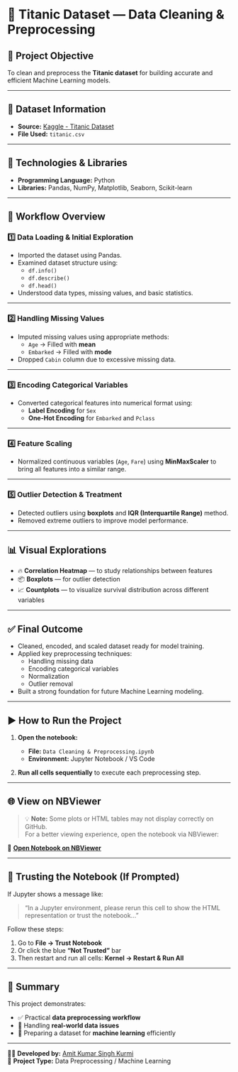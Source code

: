 # 🚢 Titanic Dataset — Data Cleaning & Preprocessing

## 🎯 Project Objective
To clean and preprocess the **Titanic dataset** for building accurate and efficient Machine Learning models.

---

## 📂 Dataset Information
- **Source:** [Kaggle - Titanic Dataset](https://www.kaggle.com/datasets/yasserh/titanic-dataset)  
- **File Used:** `titanic.csv`

---

## 🧰 Technologies & Libraries
- **Programming Language:** Python  
- **Libraries:** Pandas, NumPy, Matplotlib, Seaborn, Scikit-learn

---

## 🧭 Workflow Overview

### 1️⃣ Data Loading & Initial Exploration
- Imported the dataset using Pandas.  
- Examined dataset structure using:
  - `df.info()`
  - `df.describe()`
  - `df.head()`
- Understood data types, missing values, and basic statistics.

---

### 2️⃣ Handling Missing Values
- Imputed missing values using appropriate methods:
  - `Age` → Filled with **mean**  
  - `Embarked` → Filled with **mode**  
- Dropped `Cabin` column due to excessive missing data.

---

### 3️⃣ Encoding Categorical Variables
- Converted categorical features into numerical format using:
  - **Label Encoding** for `Sex`
  - **One-Hot Encoding** for `Embarked` and `Pclass`

---

### 4️⃣ Feature Scaling
- Normalized continuous variables (`Age`, `Fare`) using **MinMaxScaler** to bring all features into a similar range.

---

### 5️⃣ Outlier Detection & Treatment
- Detected outliers using **boxplots** and **IQR (Interquartile Range)** method.  
- Removed extreme outliers to improve model performance.

---

## 📊 Visual Explorations
- 🔥 **Correlation Heatmap** — to study relationships between features  
- 📦 **Boxplots** — for outlier detection  
- 📈 **Countplots** — to visualize survival distribution across different variables

---

## ✅ Final Outcome
- Cleaned, encoded, and scaled dataset ready for model training.  
- Applied key preprocessing techniques:
  - Handling missing data  
  - Encoding categorical variables  
  - Normalization  
  - Outlier removal  
- Built a strong foundation for future Machine Learning modeling.

---


## ▶️ How to Run the Project

1. **Open the notebook:**
   - **File:** `Data Cleaning & Preprocessing.ipynb`  
   - **Environment:** Jupyter Notebook / VS Code  

2. **Run all cells sequentially** to execute each preprocessing step.

---

## 🌐 View on NBViewer

> 💡 **Note:** Some plots or HTML tables may not display correctly on GitHub.  
> For a better viewing experience, open the notebook via NBViewer:

🔗 [**Open Notebook on NBViewer**](https://nbviewer.org/github/Amit905460/titanic-data-cleaning/blob/main/Data%20Cleaning%20%26%20Preprocessing.ipynb)

---

## 🧩 Trusting the Notebook (If Prompted)

If Jupyter shows a message like:  
> “In a Jupyter environment, please rerun this cell to show the HTML representation or trust the notebook...”

Follow these steps:

1. Go to **File → Trust Notebook**  
2. Or click the blue **“Not Trusted”** bar  
3. Then restart and run all cells: **Kernel → Restart & Run All**

---

## 🏁 Summary

This project demonstrates:

- ✅ Practical **data preprocessing workflow**  
- 🧹 Handling **real-world data issues**  
- 🤖 Preparing a dataset for **machine learning** efficiently  

---

👨‍💻 **Developed by:** [Amit Kumar Singh Kurmi](https://github.com/Amit905460)  
📅 **Project Type:** Data Preprocessing / Machine Learning  



